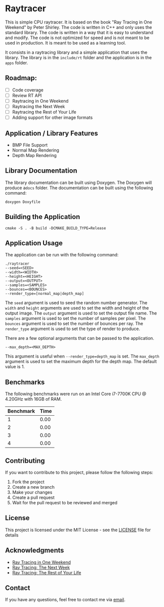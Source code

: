 Raytracer 
=========

This is simple CPU raytracer. It is based on the book "Ray Tracing in One Weekend" by Peter Shirley. The code is written in C++ and only uses the standard library. The code is written in a way that it is easy to understand and modify. The code is not optimized for speed and is not meant to be used in production. It is meant to be used as a learning tool. 

It consists in a raytracing library and a simple application that uses the library. The library is in the `include/rt` folder and the application is in the `apps` folder.

Roadmap:
----------
- [ ] Code coverage
- [ ] Review RT API
- [ ] Raytracing in One Weekend
- [ ] Raytracing the Next Week
- [ ] Raytracing the Rest of Your Life
- [ ] Adding support for other image formats

Application / Library Features
------------------------------
- BMP File Support
- Normal Map Rendering
- Depth Map Rendering

Library Documentation
--------------------

The library documentation can be built using Doxygen. The Doxygen will produce a`docs` folder. The documentation can be built using the following command:

    doxygen Doxyfile

Building the Application
------------------------

    cmake -S . -B build -DCMAKE_BUILD_TYPE=Release

Application Usage
-----------------
The application can be run with the following command:

    ./raytracer
    --seed=<SEED>
    --width=<WIDTH>
    --height=<HEIGHT>
    --output=<OUTPUT>
    --samples=<SAMPLES>
    --bounces=<BOUNCES>
    --render_type=[normal_map|depth_map]

The `seed` argument is used to seed the random number generator. The `width` and `height` arguments are used to set the width and height of the output image. The `output` argument is used to set the output file name. The `samples` argument is used to set the number of samples per pixel. The `bounces` argument is used to set the number of bounces per ray. The `render_type` argument is used to set the type of render to produce.

There are a few optional arguments that can be passed to the application.

    --max_depth=<MAX_DEPTH>

This argument is useful when `--render_type=depth_map` is set. The `max_depth` argument is used to set the maximum depth for the depth map. The default value is 1.

Benchmarks
----------

The following benchmarks were run on an Intel Core i7-7700K CPU @ 4.20GHz with 16GB of RAM.

| Benchmark | Time |
|-----------|------|
| 1         | 0.00 |
| 2         | 0.00 |
| 3         | 0.00 |
| 4         | 0.00 |

Contributing
------------

If you want to contribute to this project, please follow the following steps:

1. Fork the project
2. Create a new branch
3. Make your changes
4. Create a pull request
5. Wait for the pull request to be reviewed and merged

License
-------

This project is licensed under the MIT License - see the [LICENSE](LICENSE) file for details

Acknowledgments
---------------

* [Ray Tracing in One Weekend](https://raytracing.github.io/books/RayTracingInOneWeekend.html)
* [Ray Tracing: The Next Week](https://raytracing.github.io/books/RayTracingTheNextWeek.html)
* [Ray Tracing: The Rest of Your Life](https://raytracing.github.io/books/RayTracingTheRestOfYourLife.html)

Contact
-------

If you have any questions, feel free to contact me via [email](mailto:joaos20014@gmail.com).
